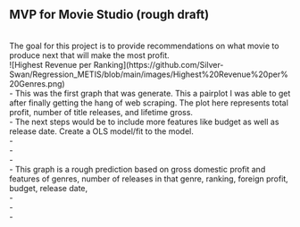 ## MVP for Movie Studio (rough draft)
<br>
The goal for this project is to provide recommendations on what movie to produce next that will make the most profit.
<br>
![Highest Revenue per Ranking](https://github.com/Silver-Swan/Regression_METIS/blob/main/images/Highest%20Revenue%20per%20Genres.png)
<br>
- This was the first graph that was generate. This a pairplot I was able to get after finally getting the hang of web scraping. The plot here represents total profit, number of title releases, and lifetime gross.
<br>
-  The next steps would be to include more features like budget as well as release date. Create a OLS model/fit to the model.
<br>
- 
<br>
- 
<br>
 - 
<br> 
- This graph is a rough prediction based on gross domestic profit and features of genres, number of releases in that genre, ranking, foreign profit, budget, release date, 
<br>
- 
<br>
- 
<br>
- 
<br>  
